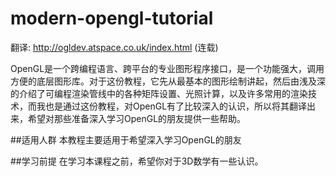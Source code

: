 # modern-opengl-tutorial
翻译: http://ogldev.atspace.co.uk/index.html (连载)

OpenGL是一个跨编程语言、跨平台的专业图形程序接口，是一个功能强大，调用方便的底层图形库。对于这份教程，它先从最基本的图形绘制讲起，然后由浅及深的介绍了可编程渲染管线中的各种矩阵设置、光照计算，以及许多常用的渲染技术，而我也是通过这份教程，对OpenGL有了比较深入的认识，所以将其翻译出来，希望对那些准备深入学习OpenGL的朋友提供一些帮助。  

##适用人群
本教程主要适用于希望深入学习OpenGL的朋友  

##学习前提
在学习本课程之前，希望你对于3D数学有一些认识。